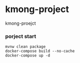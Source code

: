# kmong-project
kmong-proejct

### porject start
```
mvnw clean package
docker-compose build --no-cache
docker-compose up -d
```
